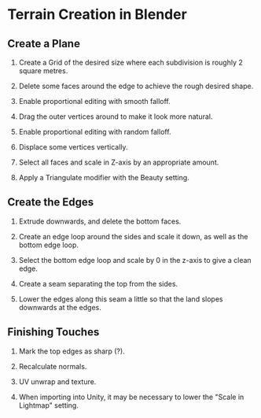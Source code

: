 # Terrain Creation in Blender

## Create a Plane

1. Create a Grid of the desired size where each subdivision is roughly 2 square metres.

1. Delete some faces around the edge to achieve the rough desired shape.

1. Enable proportional editing with smooth falloff.

1. Drag the outer vertices around to make it look more natural.

1. Enable proportional editing with random falloff.

1. Displace some vertices vertically.

1. Select all faces and scale in Z-axis by an appropriate amount.

1. Apply a Triangulate modifier with the Beauty setting.

## Create the Edges

1. Extrude downwards, and delete the bottom faces.

1. Create an edge loop around the sides and scale it down, as well as the bottom edge loop.

1. Select the bottom edge loop and scale by 0 in the z-axis to give a clean edge.

1. Create a seam separating the top from the sides.

1. Lower the edges along this seam a little so that the land slopes downwards at the edges.

## Finishing Touches

1. Mark the top edges as sharp (?).

1. Recalculate normals.

1. UV unwrap and texture.

1. When importing into Unity, it may be necessary to lower the "Scale in Lightmap" setting.
